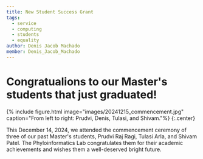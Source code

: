 ```yaml
---
title: New Student Success Grant
tags:
  - service
  - computing
  - students
  - equality
author: Denis Jacob Machado
member: Denis_Jacob_Machado
---
```


# Congratualions to our Master's students that just graduated!

{% include figure.html image="images/20241215_commencement.jpg" caption="From left to right: Prudvi, Denis, Tulasi, and Shivam."%}
{:.center}

This December 14, 2024, we attended the commencement ceremony of three of our past Master's students, Prudvi Raj Ragi, Tulasi Arla, and Shivam Patel. The Phyloinformatics Lab congratulates them for their academic achievements and wishes them a well-deserved bright future.